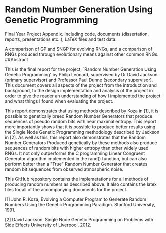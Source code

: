 Random Number Generation Using Genetic Programming
==================================================

Final Year Project Appendix. Including code, documents (dissertation, reports, presentations etc..), LaTeX files and test data.

A comparison of GP and SNGP for evolving RNGs, and a comparison of RNGs produced through evolutionary means against other common RNGs. 
##Abstract

This is the final report for the project; `Random Number Generation Using Genetic Programming' by Philip Leonard, supervised by Dr David Jackson (primary supervisor) and Professor Paul Dunne (secondary supervisor). This document covers all aspects of the project from the introduction and background, to the design implementation and analysis of the project in order to give the reader an understanding of how I implemented the project and what things I found when evaluating the project.

This report demonstrates that using methods described by Koza in [1], it is possible to genetically breed Random Number Generators that produce sequences of pseudo random bits with near maximal entropy. This report more importantly shows that it is possible to produce better results using the Single Node Genetic Programming methodology described by Jackson in [2]. As well as this, this report also demonstrates that the Random Number Generators Produced genetically by these methods also produce sequences of random bits with higher entropy than other widely used RNGs. It not only outperforms the C programming Linear Congruent Generator algorithm implemented in the rand() function, but can also perform better than a "True" Random Number Generator that creates random bit sequences from observed atmospheric noise.

This GitHub repository contains the implemetations for all methods of producing random numbers as described above. It also contains the latex files for all of the accompanying documents for the project.

[1] John R. Koza, Evolving a Computer Program to Generate Random Numbers Using the Genetic Programming Paradigm. Stanford University, 1991.

[2] David Jackson, Single Node Genetic Programming on Problems with Side Effects University of Liverpool, 2012.

